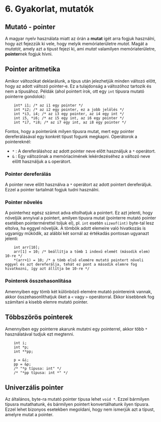 # 6. Gyakorlat, mutatók

## Mutató - pointer

A magyar nyelv használata miatt az órán a **mutat** igét arra fogjuk használni, hogy azt fejezzük ki vele, hogy melyik memóriaterületre _mutat_.
Magát a _mutatót_, amely azt a típust fejezi ki, ami _mutat_ valamilyen memóriaterületre, **pointer**nek fogjuk hívni.


## Pointer aritmetika

Amikor változókat deklarálunk, a típus után jelezhetjük minden változó előtt, hogy az adott változó pointer-e. Ez a tulajdonság a változóhoz tartozik és nem a típusához. Példák (ahol pointert írok, ott egy `int` típusra mutató pointerre gondolok):
```
    int* i1; /* az i1 egy pointer */
    int *i2; /* az i2 egy pointer, ez a jobb jelölés */
    int *i3, i4; /* az i3 egy pointer, az i4 egy int */
    int i5, *i6; /* az i5 egy int, az i6 egy pointer */
    int *i7, *i8; /* az i7 egy int, az i8 egy pointer */
```
Fontos, hogy a pointerünk milyen típusra mutat, mert egy pointer dereferálásával egy konkrét típust fogunk megkapni.
Operátorok a pointereknél:
- `*` : A dereferáláshoz az adott pointer neve előtt használjuk a `*` operátort.
- `&` : Egy változónak a memóriacímének lekérdezéséhez a változó neve előtt használjuk a `&` operátort.

### Pointer dereferálás
A pointer neve előtt használva a `*` operátort az adott pointert dereferáljuk. Ezzel a pointer tartalmát fogjuk tudni használni.

### Pointer növelés
A pointerhez egész számot adva eltolhatjuk a pointert. Ez azt jelenti, hogy növeljük annyival a pointert, amilyen típusra mutat (pointerre mutató pointer esetében pointermérettel toljuk el), pl. `int` esetén `sizeof(int)` byte-tal lesz eltolva, ha eggyel növeljük.
A tömbök adott elemeire való hivatkozás is ugyanígy működik, az alábbi két sornál az értékadás pontosan ugyanazt jelenti:
```
    int arr[10];
    arr[1] = 10; /* beállítja a tömb 1 indexű elemét (második elem) 10-re */
    *(arr+1) = 10; /* a tömb első elemére mutató pointert növeli eggyel és azt dereferálja, tehát ez pont a második elemre fog hivatkozni, így azt állítja be 10-re */
```

### Pointerek összehasonlítása
Amennyiben egy tömb két különböző elemére mutató pointereink vannak, akkor összehasonlíthatjuk őket a `<` vagy `>` operátorral. Ekkor kisebbnek fog számítani a kisebb elemre mutató pointer.


## Többszörös pointerek
Amennyiben egy pointerre akarunk mutatni egy pointerrel, akkor több `*` használatával tudjuk ezt megtenni.
```
    int i;
    int *p;
    int **pp;
    
    p = &i;
    pp = &p;
    /* "*p típusa: int" */
    /* "*pp típusa: int *" */
```

## Univerzális pointer
Az általános, byte-ra mutató pointer típusa lehet `void *`. Ezzel bármilyen típusra mutathatunk, és bármilyen pointert konvertálhatunk ilyen típusra. Ezzel lehet bizonyos esetekben megoldani, hogy nem ismerjük azt a típust, amelyre mutat a pointer.
